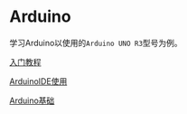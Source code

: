# Arduino

学习Arduino以使用的`Arduino UNO R3`型号为例。

[入门教程](tutorial.md)

[ArduinoIDE使用](ide.md)

[Arduino基础](base.md)